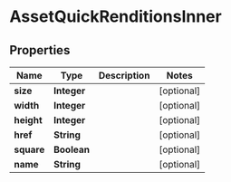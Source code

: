 

# AssetQuickRenditionsInner


## Properties

| Name | Type | Description | Notes |
|------------ | ------------- | ------------- | -------------|
|**size** | **Integer** |  |  [optional] |
|**width** | **Integer** |  |  [optional] |
|**height** | **Integer** |  |  [optional] |
|**href** | **String** |  |  [optional] |
|**square** | **Boolean** |  |  [optional] |
|**name** | **String** |  |  [optional] |



